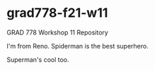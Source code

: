 # grad778-f21-w11
GRAD 778 Workshop 11 Repository

I'm from Reno.
Spiderman is the best superhero.

Superman's cool too.
